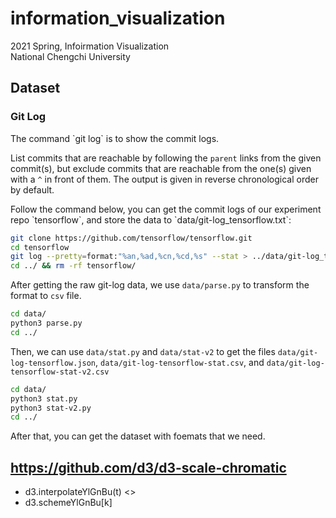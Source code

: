 # information_visualization
2021 Spring, Infoirmation Visualization <br>
National Chengchi University


## Dataset

### Git Log
<p>
The command `git log` is to show the commit logs.
</p>

List commits that are reachable by following the `parent` links from the given commit(s), 
but exclude commits that are reachable from the one(s) given with a `^` in front of them. 
The output is given in reverse chronological order by default.

<p>
Follow the command below, you can get the commit logs of our experiment repo `tensorflow`,
and store the data to `data/git-log_tensorflow.txt`:

```bash
git clone https://github.com/tensorflow/tensorflow.git
cd tensorflow
git log --pretty=format:"%an,%ad,%cn,%cd,%s" --stat > ../data/git-log_tensorflow.txt
cd ../ && rm -rf tensorflow/
```

After getting the raw git-log data, we use `data/parse.py` to transform the format to `csv` file.

```bash
cd data/
python3 parse.py
cd ../
```

Then, we can use `data/stat.py` and `data/stat-v2` to get the files `data/git-log-tensorflow.json`, 
`data/git-log-tensorflow-stat.csv`, and `data/git-log-tensorflow-stat-v2.csv`

```bash
cd data/
python3 stat.py
python3 stat-v2.py
cd ../
```

After that, you can get the dataset with foemats that we need.
</p>


## https://github.com/d3/d3-scale-chromatic

* d3.interpolateYlGnBu(t) <>
* d3.schemeYlGnBu[k]
